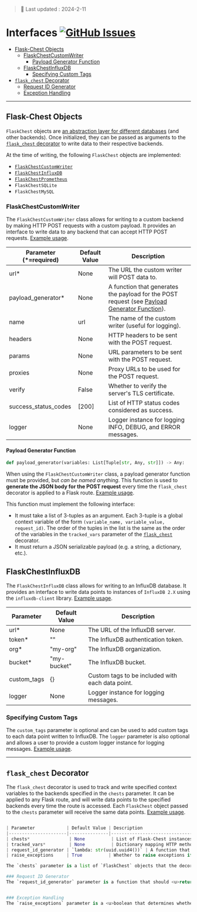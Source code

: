 > &#128204; Last updated : 2024-2-11 
# Interfaces [![GitHub Issues](https://img.shields.io/github/issues/peter-w-bryant/Flask-Chest)](https://github.com/peter-w-bryant/Flask-Chest/issues)

- [Flask-Chest Objects](#flask-chest-objects)
  - [FlaskChestCustomWriter](#flaskchestcustomwriter)
    - [Payload Generator Function](#payload-generator-function)
  - [FlaskChestInfluxDB](#flaskchestinfluxdb)
    - [Specifying Custom Tags](#specifying-custom-tags)
- [`flask_chest` Decorator](#flask-chest-decorator)
    - [Request ID Generator](#request-id-generator)
    - [Exception Handling](#exception-handling)

---

## Flask-Chest Objects
`FlaskChest` objects are <u>an abstraction layer for different databases</u> (and other backends). Once initialized, they can be passed as arguments to the [`flask_chest` decorator](#flask-chest-decorator) to write data to their respective backends.

At the time of writing, the following `FlaskChest` objects are implemented:
- [`FlaskChestCustomWriter`](#flaskchestcustomwriter)
- [`FlaskChestInfluxDB`](#flaskchestinfluxdb)
- [`FlaskChestPrometheus`](#flaskchestprometheus)
- `FlaskChestSQLite`
- `FlaskChestMySQL`

### FlaskChestCustomWriter
The `FlaskChestCustomWriter` class allows for writing to a custom backend by making HTTP POST requests with a custom payload. It provides an interface to write data to any backend that can accept HTTP POST requests. [Example usage](https://peter-w-bryant.github.io/Flask-Chest/basic_app.html#flaskchestcustomwriter).

| Parameter (*=required)           | Default Value | Description                                                  |
|--------------------|---------------|--------------------------------------------------------------|
| url*                | None         | The URL the custom writer will POST data to.                 |
| payload_generator*  | None         | A function that generates the payload for the POST request (see [Payload Generator Function](#payload-generator-function)). |
| name               | url           | The name of the custom writer (useful for logging).          |
| headers            | None          | HTTP headers to be sent with the POST request.               |
| params             | None          | URL parameters to be sent with the POST request.             |
| proxies            | None          | Proxy URLs to be used for the POST request.                  |
| verify             | False         | Whether to verify the server's TLS certificate.              |
| success_status_codes | [200]       | List of HTTP status codes considered as success.             |
| logger             | None          | Logger instance for logging INFO, DEBUG, and ERROR messages. |

#### Payload Generator Function
```python
def payload_generator(variables: List[Tuple[str, Any, str]]) -> Any:
```
When using the `FlaskChestCustomWriter` class, a payload generator function must be provided, but <i>can be named anything</i>. This function is used to <b>generate the JSON body for the POST request</b> every time the `flask_chest` decorator is applied to a Flask route. [Example usage](https://peter-w-bryant.github.io/Flask-Chest/basic_app.html#flaskchestcustomwriter).

This function must implement the following interface:
- It must take a list of 3-tuples as an argument. Each 3-tuple is a global context variable of the form `(variable_name, variable_value, request_id)`. The order of the tuples in the list is the same as the order of the variables in the `tracked_vars` parameter of the [`flask_chest`](#the-flask_chest-decorator) decorator.
- It must return a JSON serializable payload (e.g. a string, a dictionary, etc.).

## FlaskChestInfluxDB
The `FlaskChestInfluxDB` class allows for writing to an InfluxDB database. It provides an interface to write data points to instances of `InfluxDB 2.X` using the `influxdb-client` library. [Example usage](https://peter-w-bryant.github.io/Flask-Chest/basic_app.html#flaskchestinfluxdb).

| Parameter       | Default Value | Description                                                  |
|-----------------|---------------|--------------------------------------------------------------|
| url*             | None          | The URL of the InfluxDB server.                              |
| token*           | ""            | The InfluxDB authentication token.                           |
| org*             | "my-org"      | The InfluxDB organization.                                   |
| bucket*          | "my-bucket"   | The InfluxDB bucket.                                         |
| custom_tags     | {}            | Custom tags to be included with each data point.             |
| logger          | None          | Logger instance for logging messages.                        |

### Specifying Custom Tags
The `custom_tags` parameter is optional and can be used to add custom tags to each data point written to InfluxDB. The `logger` parameter is also optional and allows a user to provide a custom logger instance for logging messages. [Example usage](https://peter-w-bryant.github.io/Flask-Chest/basic_app.html#flaskchestinfluxdb).

---

## `flask_chest` Decorator
The `flask_chest` decorator is used to track and write specified context variables to the backends specified in the `chests` parameter. It can be applied to any Flask route, and will write data points to the specified backends every time the route is accessed. Each `FlaskChest` object passed to the `chests` parameter will receive the same data points. [Example usage](https://peter-w-bryant.github.io/Flask-Chest/basic_app.html#the-flask-chest-decorator).

```python

| Parameter            | Default Value | Description                                                  |
|----------------------|---------------|--------------------------------------------------------------|
| chests*               | None          | List of Flask-Chest instances to write data to.               |
| tracked_vars*         | None          | Dictionary mapping HTTP methods to lists of tracked variables. |
| request_id_generator | `lambda: str(uuid.uuid4())` | A function that generates a unique request ID.               |
| raise_exceptions     | True          | Whether to raise exceptions if writing to a chest fails.     |

The `chests` parameter is a list of `FlaskChest` objects that the decorator will write to. The `tracked_vars` parameter is a dictionary specifying which global context variables to write to the chests per request method. If this parameter is set to `None`, all variables in `g.variables` will be tracked and written to the chests.

### Request ID Generator
The `request_id_generator` parameter is a function that should <u>return a unique identifier for each request as a string</u>. This ID is used to track and identify specific requests in the database, and can be used to trace the data back to the request that generated it. The default value for this parameter is a lambda function that returns a [UUID4](https://docs.python.org/3/library/uuid.html) string. [Example usage](https://peter-w-bryant.github.io/Flask-Chest/basic_app.html#the-flask-chest-decorator).


### Exception Handling
The `raise_exceptions` parameter is a <u>boolean that determines whether exceptions should be raised if writing to a chest fails</u>. If set to `False`, exceptions will not be raised, and the decorator will continue to execute the view function even if writing to a chest fails. If set to `True`, exceptions will be raised if writing to a chest fails, and the view function will not be executed.